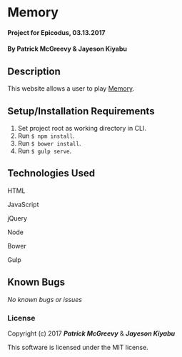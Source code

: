 # Memory

#### Project for Epicodus, 03.13.2017

#### By Patrick McGreevy & Jayeson Kiyabu

## Description

This website allows a user to play [Memory](https://en.wikipedia.org/wiki/Concentration_(game)).


## Setup/Installation Requirements
1. Set project root as working directory in CLI.
2. Run `$ npm install`.
3. Run `$ bower install`.
4. Run `$ gulp serve`.

## Technologies Used

HTML

JavaScript

jQuery

Node

Bower

Gulp


## Known Bugs

_No known bugs or issues_

### License

Copyright (c) 2017 _**Patrick McGreevy**_ & _**Jayeson Kiyabu**_

This software is licensed under the MIT license.
